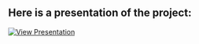 ## Here is a presentation of the project:

[![View Presentation](images/presentation-thumbnail.jpg)](https://www.canva.com/design/DAGJb_TXgPY/rC7ePpOqZVFuf92nwSPC_A/watch?utm_content=DAGJb_TXgPY&utm_campaign=designshare&utm_medium=link2&utm_source=uniquelinks&utlId=h213e9f6ae2)
